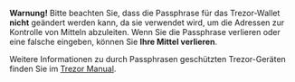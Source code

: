 **Warnung!** Bitte beachten Sie, dass die Passphrase für das Trezor-Wallet **nicht**
geändert werden kann, da sie verwendet wird, um die Adressen zur Kontrolle
von Mitteln abzuleiten. Wenn Sie die Passphrase verlieren oder eine falsche eingeben,
können Sie **Ihre Mittel verlieren**.

Weitere Informationen zu durch Passphrasen geschützten Trezor-Geräten
finden Sie im [Trezor Manual](https://doc.satoshilabs.com).
